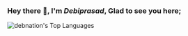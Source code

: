 ### Hey there 👋, I'm ***Debiprasad***, Glad to see you here;
![debnation's Top Languages](https://github-readme-stats.vercel.app/api/top-langs/?username=debnation&theme=gruvbox&show_icons=true&hide_border=false&layout=compact)
<!-- ![Top Langs](https://github-readme-stats.vercel.app/api/top-langs/?username=DebXD&layout=compact&count_private=false&bg_color=30,e96443,904e95&title_color=fff&text_color=fff) -->
<!-- ## Support me :
<a href="https://www.buymeacoffee.com/debiprasadxd">
<img src="https://cdn.buymeacoffee.com/buttons/v2/default-yellow.png" alt="buy me a coffee" width="120" height="34" />
</a> -->
<!-- ![DebiprasadXD's GitHub stats](https://github-readme-stats.vercel.app/api?username=DebXD&show_icons=true&theme=radical&count_private=True&bg_color=30,e96443,904e95&title_color=fff&text_color=fff)
--!>



<!-- ![Top Langs](https://github-readme-stats.vercel.app/api/top-langs/?username=DebiprasadXD&layout=compact&)
--!>
<!--
**DebiprasadXD/DebiprasadXD** is a ✨ _special_ ✨ repository because its `README.md` (this file) appears on your GitHub profile.

Here are some ideas to get you started:

- 🔭 I’m currently working on ...
- 🌱 I’m currently learning ...
- 👯 I’m looking to collaborate on ...
- 🤔 I’m looking for help with ...
- 💬 Ask me about ...
- 📫 How to reach me: ...
- 😄 Pronouns: ...
- ⚡ Fun fact: ...
-->
